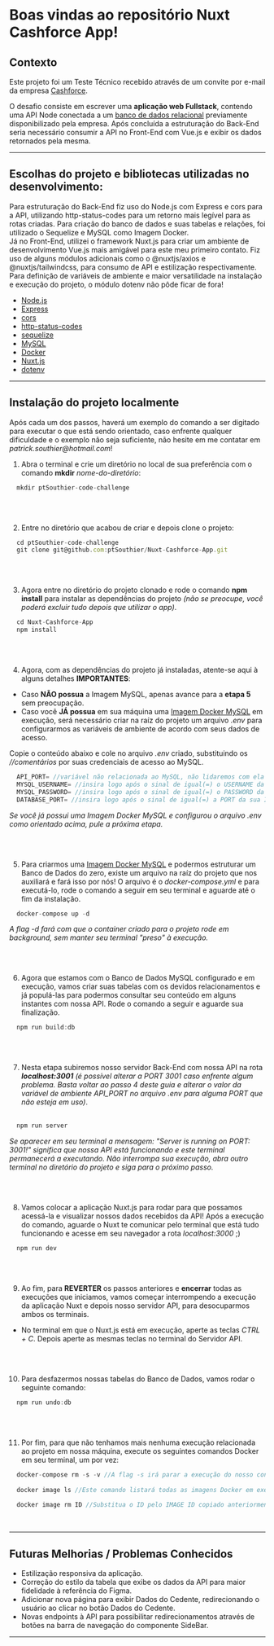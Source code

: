 # Boas vindas ao repositório Nuxt Cashforce App!
## Contexto

Este projeto foi um Teste Técnico recebido através de um convite por e-mail da empresa [Cashforce](https://cashforce.com.br/).

O desafio consiste em escrever uma <b>aplicação web Fullstack</b>, contendo uma API Node conectada a um [banco de dados relacional](https://gist.githubusercontent.com/Allan96/a3538e88600559587155a01b0330124e/raw/c7ad85e464dca320fbf54b5e84fb1dd79a888511/teste.sql) previamente disponibilizado pela empresa. Após concluída a estruturação do Back-End seria necessário consumir a API no Front-End com Vue.js e exibir os dados retornados pela mesma.

---

## Escolhas do projeto e bibliotecas utilizadas no desenvolvimento:

Para estruturação do Back-End fiz uso do Node.js com Express e cors para a API, utilizando http-status-codes para um retorno mais legível para as rotas criadas. Para criação do banco de dados e suas tabelas e relações, foi utilizado o Sequelize e MySQL como Imagem Docker. <br>
Já no Front-End, utilizei o framework Nuxt.js para criar um ambiente de desenvolvimento Vue.js mais amigável para este meu primeiro contato. Fiz uso de alguns módulos adicionais como o @nuxtjs/axios e @nuxtjs/tailwindcss, para consumo de API e estilização respectivamente. <br>
Para definição de variáveis de ambiente e maior versatilidade na instalação e execução do projeto, o módulo dotenv não pôde ficar de fora!

* [Node.js](https://nodejs.org/en/about/)<br>
* [Express](https://www.npmjs.com/package/express)<br>
* [cors](https://www.npmjs.com/package/cors)<br>
* [http-status-codes](https://www.npmjs.com/package/http-status-codes)<br>
* [sequelize](https://www.npmjs.com/package/sequelize)<br>
* [MySQL](https://www.npmjs.com/package/mysql2)<br>
* [Docker](https://docs.docker.com/get-docker/)<br>
* [Nuxt.js](https://nuxtjs.org/docs/get-started/installation)<br>
* [dotenv](https://www.npmjs.com/package/dotenv)<br>

---

## Instalação do projeto localmente

Após cada um dos passos, haverá um exemplo do comando a ser digitado para executar o que está sendo orientado, caso enfrente qualquer dificuldade e o exemplo não seja suficiente, não hesite em me contatar em _patrick.southier@hotmail.com_!

1. Abra o terminal e crie um diretório no local de sua preferência com o comando **mkdir** _nome-do-diretório_:
```javascript
  mkdir ptSouthier-code-challenge
```

<br><br>

2. Entre no diretório que acabou de criar e depois clone o projeto:
```javascript
  cd ptSouthier-code-challenge
  git clone git@github.com:ptSouthier/Nuxt-Cashforce-App.git
```

<br><br>

3. Agora entre no diretório do projeto clonado e rode o comando **npm install** para instalar as dependências do projeto _(não se preocupe, você poderá excluir tudo depois que utilizar o app)_. 
```javascript
  cd Nuxt-Cashforce-App
  npm install
```

<br><br>

4. Agora, com as dependências do projeto já instaladas, atente-se aqui à alguns detalhes **IMPORTANTES**:
  * Caso **NÃO possua** a Imagem MySQL, apenas avance para a **etapa 5** sem preocupação. <br>
  * Caso você **JÁ possua** em sua máquina uma [Imagem Docker MySQL](https://hub.docker.com/_/mysql) em execução, será necessário criar na raíz do projeto um arquivo _.env_ para configurarmos as variáveis de ambiente de acordo com seus dados de acesso. <br>

Copie o conteúdo abaixo e cole no arquivo _.env_ criado, substituindo os _//comentários_ por suas credenciais de acesso ao MySQL.
```javascript
  API_PORT= //variável não relacionada ao MySQL, não lidaremos com ela agora.
  MYSQL_USERNAME= //insira logo após o sinal de igual(=) o USERNAME da sua Imagem MySQL(caso não saiba, ou o valor seja 'root', podemos deixar este valor em branco)!
  MYSQL_PASSWORD= //insira logo após o sinal de igual(=) o PASSWORD da sua Imagem MySQL!
  DATABASE_PORT= //insira logo após o sinal de igual(=) a PORT da sua Imagem MySQL(por padrão, a PORT é 3306)!
```

_Se você já possui uma Imagem Docker MySQL e configurou o arquivo _.env_ como orientado acima, pule a próxima etapa._ <br>

<br><br>


5. Para criarmos uma [Imagem Docker MySQL](https://hub.docker.com/_/mysql) e podermos estruturar um Banco de Dados do zero, existe um arquivo na raíz do projeto que nos auxiliará e fará isso por nós! O arquivo é o _docker-compose.yml_ e para executá-lo, rode o comando a seguir em seu terminal e aguarde até o fim da instalação.
```javascript
  docker-compose up -d
```
_A flag -d fará com que o container criado para o projeto rode em background, sem manter seu terminal "preso" à execução._

<br><br>

6. Agora que estamos com o Banco de Dados MySQL configurado e em execução, vamos criar suas tabelas com os devidos relacionamentos e já populá-las para podermos consultar seu conteúdo em alguns instantes com nossa API. Rode o comando a seguir e aguarde sua finalização.
```javascript
  npm run build:db
```

<br><br>

7. Nesta etapa subiremos nosso servidor Back-End com nossa API na rota _**localhost:3001** (é possível alterar a PORT 3001 caso enfrente algum problema. Basta voltar ao passo 4 deste guia e alterar o valor da variável de ambiente API_PORT no arquivo _.env_ para alguma PORT que não esteja em uso)_. <br><br>
```javascript
  npm run server
```

_Se aparecer em seu terminal a mensagem: "Server is running on PORT: 3001!" significa que nossa API está funcionando e este terminal permanecerá a executando. Não interrompa sua execução, abra outro terminal no diretório do projeto e siga para o próximo passo._

<br><br>

8. Vamos colocar a aplicação Nuxt.js para rodar para que possamos acessá-la e visualizar nossos dados recebidos da API! Após a execução do comando, aguarde o Nuxt te comunicar pelo terminal que está tudo funcionando e acesse em seu navegador a rota _localhost:3000_ ;)
```javascript
  npm run dev
```

<br><br>

9. Ao fim, para **REVERTER** os passos anteriores e **encerrar** todas as execuções que iniciamos, vamos começar interrompendo a execução da aplicação Nuxt e depois nosso servidor API, para desocuparmos ambos os terminais.
 * No terminal em que o Nuxt.js está em execução, aperte as teclas _CTRL + C_. Depois aperte as mesmas teclas no terminal do Servidor API.

<br><br>

10. Para desfazermos nossas tabelas do Banco de Dados, vamos rodar o seguinte comando:
```javascript
  npm run undo:db
```

<br><br>

11. Por fim, para que não tenhamos mais nenhuma execução relacionada ao projeto em nossa máquina, execute os seguintes comandos Docker em seu terminal, um por vez:
```javascript
  docker-compose rm -s -v //A flag -s irá parar a execução do nosso container para fazer a remoção, enquanto a flag -v irá remover junto qualquer volume criado em conjunto do nosso container!
  
  docker image ls //Este comando listará todas as imagens Docker em execução, identifique a Imagem MySQL que criamos e copie seu IMAGE ID!
  
  docker image rm ID //Substitua o ID pelo IMAGE ID copiado anteriormente e pronto!
```

<br>


---


## Futuras Melhorias / Problemas Conhecidos

* Estilização responsiva da aplicação.
* Correção do estilo da tabela que exibe os dados da API para maior fidelidade à referência do Figma.
* Adicionar nova página para exibir Dados do Cedente, redirecionando o usuário ao clicar no botão Dados do Cedente.
* Novas endpoints à API para possibilitar redirecionamentos através de botões na barra de navegação do componente SideBar.

---
